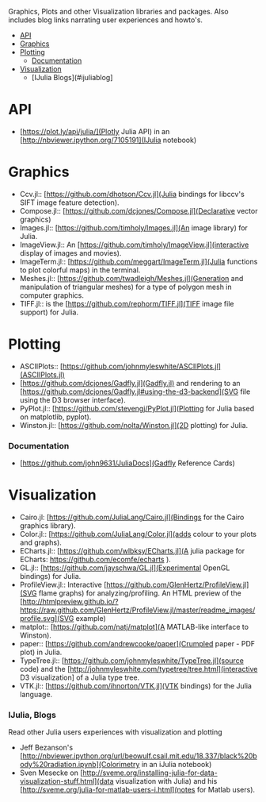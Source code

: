 Graphics, Plots and other Visualization libraries and packages. Also includes blog links narrating user experiences and howto's.

* [API](#api)
* [Graphics](#graphics) 
* [Plotting](#plotting)
    * [Documentation](#documentation) 
* [Visualization](#visualization)
    * [IJulia Blogs](#ijuliablog]


# API 
* [https://plot.ly/api/julia/](Plotly Julia API) in an [http://nbviewer.ipython.org/7105191](IJulia notebook)


# Graphics 
* Ccv.jl:: [https://github.com/dhotson/Ccv.jl](Julia bindings for libccv's SIFT image feature detection).
* Compose.jl:: [https://github.com/dcjones/Compose.jl](Declarative vector graphics)
* Images.jl:: [https://github.com/timholy/Images.jl](An image library) for Julia.
* ImageView.jl:: An [https://github.com/timholy/ImageView.jl](interactive display of images and movies).
* ImageTerm.jl:: [https://github.com/meggart/ImageTerm.jl](Julia functions to plot colorful maps) in the terminal.
* Meshes.jl:: [https://github.com/twadleigh/Meshes.jl](Generation and manipulation of triangular meshes) for a type of polygon mesh in computer graphics.
* TIFF.jl:: is the [https://github.com/rephorm/TIFF.jl](TIFF image file support) for Julia.


# Plotting
* ASCIIPlots:: [https://github.com/johnmyleswhite/ASCIIPlots.jl](ASCIIPlots.jl)
* [https://github.com/dcjones/Gadfly.jl](Gadfly.jl) and rendering to an [https://github.com/dcjones/Gadfly.jl#using-the-d3-backend](SVG file using the D3 browser interface).
* PyPlot.jl:: [https://github.com/stevengj/PyPlot.jl](Plotting for Julia based on matplotlib, pyplot).
* Winston.jl:: [https://github.com/nolta/Winston.jl](2D plotting) for Julia.

### Documentation 
* [https://github.com/john9631/JuliaDocs](Gadfly Reference Cards)



# Visualization
* Cairo.jl: [https://github.com/JuliaLang/Cairo.jl](Bindings for the Cairo graphics library).
* Color.jl:: [https://github.com/JuliaLang/Color.jl](adds colour to your plots and graphs).
* ECharts.jl:: [https://github.com/wlbksy/ECharts.jl](A julia package for ECharts: https://github.com/ecomfe/echarts ).
* GL.jl:: [https://github.com/jayschwa/GL.jl](Experimental OpenGL bindings) for Julia.
* ProfileView.jl:: Interactive [https://github.com/GlenHertz/ProfileView.jl](SVG flame graphs) for analyzing/profiling. An HTML preview of the [http://htmlpreview.github.io/?https://raw.github.com/GlenHertz/ProfileView.jl/master/readme_images/profile.svg](SVG example)
* matplot:: [https://github.com/natj/matplot](A MATLAB-like interface to Winston).
* paper:: [https://github.com/andrewcooke/paper](Crumpled paper - PDF plot) in Julia.
* TypeTree.jl:: [https://github.com/johnmyleswhite/TypeTree.jl](source code) and the [http://johnmyleswhite.com/typetree/tree.html](interactive D3 visualization] of a Julia type tree.
* VTK.jl:: [https://github.com/ihnorton/VTK.jl](VTK bindings) for the Julia language.

### IJulia, Blogs 
Read other Julia users experiences with visualization and plotting
* Jeff Bezanson's [http://nbviewer.ipython.org/url/beowulf.csail.mit.edu/18.337/black%20body%20radiation.ipynb](Colorimetry in an iJulia notebook)
* Sven Mesecke on [http://sveme.org/installing-julia-for-data-visualization-stuff.html](data visualization with Julia) and his [http://sveme.org/julia-for-matlab-users-i.html](notes for Matlab users).

